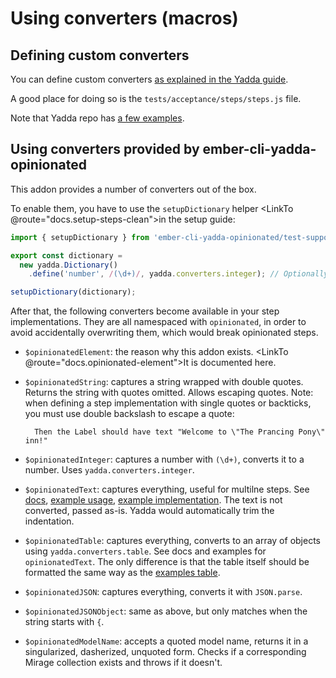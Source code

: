 # Using converters (macros)

## Defining custom converters

You can define custom converters [as explained in the Yadda guide](https://acuminous.gitbooks.io/yadda-user-guide/en/usage/dictionaries.html).

A good place for doing so is the `tests/acceptance/steps/steps.js` file.

Note that Yadda repo has [a few examples](https://github.com/acuminous/yadda/blob/master/examples/dictionary/dictionary-library.js).

## Using converters provided by ember-cli-yadda-opinionated

This addon provides a number of converters out of the box.

To enable them, you have to use the `setupDictionary` helper <LinkTo @route="docs.setup-steps-clean">in the setup guide</LinkTo>:

```js
import { setupDictionary } from 'ember-cli-yadda-opinionated/test-support';

export const dictionary =
  new yadda.Dictionary()
    .define('number', /(\d+)/, yadda.converters.integer); // Optionally, define csutom steps

setupDictionary(dictionary);
```

After that, the following converters become available in your step implementations. They are all namespaced with `opinionated`, in order to avoid accidentally overwriting them, which would break opinionated steps.

* `$opinionatedElement`: the reason why this addon exists. <LinkTo @route="docs.opinionated-element">It is documented here</LinkTo>.
* `$opinionatedString`: captures a string wrapped with double quotes. Returns the string with quotes omitted. Allows escaping quotes.
    Note: when defining a step implementation with single quotes or backticks, you must use double backslash to escape a quote:
    
        Then the Label should have text "Welcome to \"The Prancing Pony\" inn!"

* `$opinionatedInteger`: captures a number with `(\d+)`, converts it to a number. Uses `yadda.converters.integer`.
* `$opinionatedText`: captures everything, useful for multilne steps. See [docs](https://acuminous.gitbooks.io/yadda-user-guide/en/feature-specs/steps.html), [example usage](https://github.com/acuminous/yadda/blob/master/examples/multiline-steps/features/multiline-steps.feature), [example implementation](https://github.com/acuminous/yadda/blob/master/examples/multiline-steps/poem-library.js). The text is not converted, passed as-is. Yadda would automatically trim the indentation.
* `$opinionatedTable`: captures everything, converts to an array of objects using `yadda.converters.table`. See docs and examples for `opinionatedText`. The only difference is that the table itself should be formatted the same way as the [examples table](https://acuminous.gitbooks.io/yadda-user-guide/en/feature-specs/example-tables.html).
* `$opinionatedJSON`: captures everything, converts it with `JSON.parse`.
* `$opinionatedJSONObject`: same as above, but only matches when the string starts with `{`.
* `$opinionatedModelName`: accepts a quoted model name, returns it in a singularized, dasherized, unquoted form. Checks if a corresponding Mirage collection  exists and throws if it doesn't.
